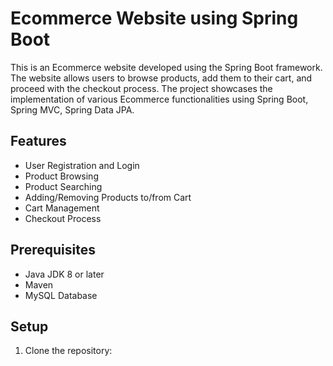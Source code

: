 # Ecommerce Website using Spring Boot

This is an Ecommerce website developed using the Spring Boot framework. The website allows users to browse products, add them to their cart, and proceed with the checkout process. The project showcases the implementation of various Ecommerce functionalities using Spring Boot, Spring MVC, Spring Data JPA.

## Features

- User Registration and Login
- Product Browsing
- Product Searching
- Adding/Removing Products to/from Cart
- Cart Management
- Checkout Process

## Prerequisites

- Java JDK 8 or later
- Maven
- MySQL Database

## Setup

1. Clone the repository:

